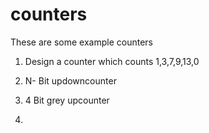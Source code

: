 # counters
These are some example counters


1. Design a counter which counts 1,3,7,9,13,0


2. N- Bit updowncounter


3. 4 Bit grey upcounter


4. 
